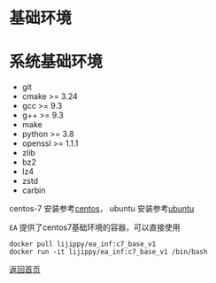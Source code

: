 基础环境
=============================

# 系统基础环境

* git
* cmake >= 3.24
* gcc >= 9.3
* g++ >= 9.3
* make
* python >= 3.8
* openssl >= 1.1.1
* zlib
* bz2
* lz4
* zstd
* carbin

centos-7 安装参考[centos](centos.md)， ubuntu 安装参考[ubuntu](ubuntu.md)

``EA`` 提供了centos7基础环境的容器，可以直接使用

```shell
docker pull lijippy/ea_inf:c7_base_v1
docker run -it lijippy/ea_inf:c7_base_v1 /bin/bash
``` 

[返回首页](../../README.md)
